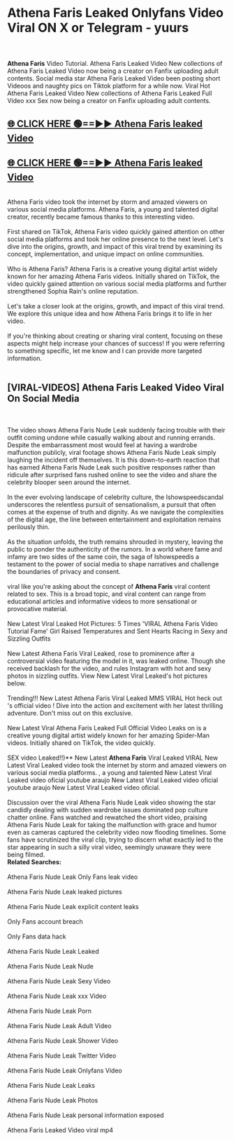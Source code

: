 <h1> Athena Faris Leaked Onlyfans Video Viral ON X or Telegram - yuurs </h1>

# 
<br>
<strong>Athena Faris</strong> Video Tutorial. Athena Faris Leaked Video New collections of  Athena Faris Leaked Video now being a creator on Fanfix uploading adult contents. Social media star Athena Faris Leaked Video been posting short Videoos and naughty pics on Tiktok platform for a while now. Viral Hot Athena Faris Leaked Video New collections of Athena Faris Leaked Full Video xxx Sex now being a creator on Fanfix uploading adult contents.
<br>

## [🌐 CLICK HERE 🟢==►► Athena Faris leaked Video ](https://onlyclips.site?title=Athena_Faris&ref=git)


## [🌐 CLICK HERE 🟢==►► Athena Faris leaked Video ](https://onlyclips.site?title=Athena_Faris&ref=git)

<br>
Athena Faris video took the internet by storm and amazed viewers on various social media platforms. Athena Faris, a young and talented digital creator, recently became famous thanks to this interesting video.
<br><br>
First shared on TikTok, Athena Faris video quickly gained attention on other social media platforms and took her online presence to the next level. Let's dive into the origins, growth, and impact of this viral trend by examining its concept, implementation, and unique impact on online communities.
<br><br>
Who is Athena Faris? Athena Faris is a creative young digital artist widely known for her amazing Athena Faris videos. Initially shared on TikTok, the video quickly gained attention on various social media platforms and further strengthened Sophia Rain's online reputation.
<br><br>
Let's take a closer look at the origins, growth, and impact of this viral trend. We explore this unique idea and how Athena Faris brings it to life in her video.
<br><br>
If you're thinking about creating or sharing viral content, focusing on these aspects might help increase your chances of success! If you were referring to something specific, let me know and I can provide more targeted information.
<br><br>
<h2>[VIRAL-VIDEOS] Athena Faris Leaked Video Viral On Social Media</h2>
<br><br>
The video shows Athena Faris Nude Leak suddenly facing trouble with their outfit coming undone while casually walking about and running errands. Despite the embarrassment most would feel at having a wardrobe malfunction publicly, viral footage shows Athena Faris Nude Leak simply laughing the incident off themselves. It is this down-to-earth reaction that has earned Athena Faris Nude Leak such positive responses rather than ridicule after surprised fans rushed online to see the video and share the celebrity blooper seen around the internet.
<br><br>
In the ever evolving landscape of celebrity culture, the Ishowspeedscandal underscores the relentless pursuit of sensationalism, a pursuit that often comes at the expense of truth and dignity. As we navigate the complexities of the digital age, the line between entertainment and exploitation remains perilously thin.
<br><br>
As the situation unfolds, the truth remains shrouded in mystery, leaving the public to ponder the authenticity of the rumors. In a world where fame and infamy are two sides of the same coin, the saga of Ishowspeedis a testament to the power of social media to shape narratives and challenge the boundaries of privacy and consent.
<br><br>
viral like you're asking about the concept of <strong>Athena Faris</strong> viral content related to sex. This is a broad topic, and viral content can range from educational articles and informative videos to more sensational or provocative material.
<br><br>
New Latest Viral Leaked Hot Pictures: 5 Times 'VIRAL Athena Faris Video Tutorial Fame' Girl Raised Temperatures and Sent Hearts Racing in Sexy and Sizzling Outfits
<br><br>
New Latest Athena Faris Viral Leaked, rose to prominence after a controversial video featuring the model in it, was leaked online. Though she received backlash for the video, and rules Instagram with hot and sexy photos in sizzling outfits. View New Latest Viral Leaked's hot pictures below.
<br><br>
Trending!!! New Latest Athena Faris Viral Leaked MMS VIRAL Hot heck out 's official video ! Dive into the action and excitement with her latest thrilling adventure. Don't miss out on this exclusive.
<br><br>
New Latest Viral Athena Faris Leaked Full Official Video Leaks on  is a creative young digital artist widely known for her amazing Spider-Man videos. Initially shared on TikTok, the video quickly.
<br><br>
SEX video Leaked!!)** New Latest <strong>Athena Faris</strong> Viral Leaked VIRAL New Latest Viral Leaked video took the internet by storm and amazed viewers on various social media platforms. , a young and talented New Latest Viral Leaked video oficial youtube araujo New Latest Viral Leaked video oficial youtube araujo New Latest Viral Leaked video oficial.
<br><br>
Discussion over the viral Athena Faris Nude Leak video showing the star candidly dealing with sudden wardrobe issues dominated pop culture chatter online. Fans watched and rewatched the short video, praising Athena Faris Nude Leak for taking the malfunction with grace and humor even as cameras captured the celebrity video now flooding timelines. Some fans have scrutinized the viral clip, trying to discern what exactly led to the star appearing in such a silly viral video, seemingly unaware they were being filmed.
<br>
<strong>Related Searches:</strong>
<br><br>
Athena Faris Nude Leak Only Fans leak video
<br><br>
Athena Faris Nude Leak leaked pictures
<br><br>
Athena Faris Nude Leak explicit content leaks
<br><br>
Only Fans account breach
<br><br>
Only Fans data hack
<br><br>
Athena Faris Nude Leak Leaked
<br><br>
Athena Faris Nude Leak Nude
<br><br>
Athena Faris Nude Leak Sexy Video
<br><br>
Athena Faris Nude Leak xxx Video
<br><br>
Athena Faris Nude Leak Porn
<br><br>
Athena Faris Nude Leak Adult Video
<br><br>
Athena Faris Nude Leak Shower Video
<br><br>
Athena Faris Nude Leak Twitter Video
<br><br>
Athena Faris Nude Leak Onlyfans Video
<br><br>
Athena Faris Nude Leak Leaks
<br><br>
Athena Faris Nude Leak Photos
<br><br>
Athena Faris Nude Leak personal information exposed
<br><br>
Athena Faris Leaked Video viral mp4